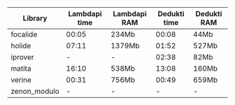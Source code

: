 | Library        | Lambdapi time | Lambdapi RAM | Dedukti time | Dedukti RAM |
| -------------- | ------------- | ------------ | ------------ | ----------- |
| focalide       |         00:05 |        234Mb |        00:08 |        44Mb |
| holide         |         07:11 |       1379Mb |        01:52 |       527Mb |
| iprover        |             - |            - |        02:38 |        82Mb |
| matita         |         16:10 |        538Mb |        13:08 |       160Mb |
| verine         |         00:31 |        756Mb |        00:49 |       659Mb |
| zenon_modulo   |             - |            - |            - |           - |
